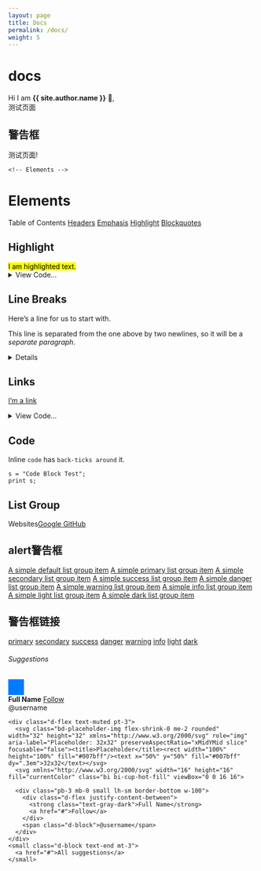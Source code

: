 ```yaml
---
layout: page
title: Docs
permalink: /docs/
weight: 5
---
```


# **docs**

Hi I am **{{ site.author.name }}** :wave:,<br>
测试页面
<div class="row">
<div class="col-lg-10 mx-auto mt-8 markdown-body">
        <!-- 关闭警告框 -->
          <h2>警告框</h2>
   <div class="alert alert-danger" role="alert">
  测试页面!
</div>
    
    <!-- Elements -->
  <h1>Elements</h1>
<div class="list-group my-3">
  <a class="list-group-item active disabled text-white">Table of Contents</a>
  <a class="list-group-item list-group-item-action" href="https://icp.me/docs">Headers</a>
  <a class="list-group-item list-group-item-action" href="#emphasis">Emphasis</a>
  <a class="list-group-item list-group-item-action" href="#highlight">Highlight</a>
  <a class="list-group-item list-group-item-action" href="#blockquotes">Blockquotes</a>
</div>
     <!-- Highlight -->
  <h2 id="highlight"> Highlight</h2>
<mark class="px-2">I am highlighted text.</mark><details>
  <summary class="text-monospace">View Code...</summary><figure class="highlight">
    <pre><code class="language-liquid" data-lang="liquid">[I'm a link](https://www.google.com)</code></pre></figure>
</details>

 <!-- Line Breaks --> 
  <h2 id="line-breaks"> Line Breaks</h2>
<p>Here’s a line for us to start with.</p>

<p>This line is separated from the one above by two newlines, so it will be a <em>separate paragraph</em>.</p>

<details>

    <summary class="text-monospace">View Code...</summary><figure class="highlight"><pre><code class="language-liquid" data-lang="liquid">Here's a line for us to start with.

This line is separated from the one above by two newlines, so it will be a *separate paragraph*.

This line is also a separate paragraph, but...
This line is only separated by a single newline, so it's a separate line in the *same paragraph*.</code></pre></figure></details>


   <!-- Links -->
<h2 id="links"> Links</h2>
<p><a href="https://www.google.com">I’m a link</a></p>
<details>
    <summary class="text-monospace">View Code...</summary><figure class="highlight"><pre><code class="language-liquid" data-lang="liquid">[I'm a link](https://www.google.com)</code></pre></figure>
</details>

  <!-- Code -->
<h2 id="code"> Code</h2>
<p>Inline <code class="language-plaintext highlighter-rouge">code</code> has <code class="language-plaintext highlighter-rouge">back-ticks around</code> it.</p>

<div class="language-plaintext highlighter-rouge"><div class="highlight"><pre class="highlight"><code>s = "Code Block Test";
print s;
</code></pre></div></div>

  <!-- List Group -->
<h2 id="list-group"> List Group</h2>
<div class="list-group my-3">
<a class="list-group-item active disabled text-white">Websites</a><a class="list-group-item list-group-item-action" href="https://www.google.com">Google</a><a class="list-group-item list-group-item-action" href="https://www.github.com">
GitHub</a>
</div>
    
  <!-- alert警告框 -->
  <h2 id="list-group"> alert警告框</h2>
<div class="list-group">
  <a href="#" class="list-group-item list-group-item-action">A simple default list group item</a>
  <a href="#" class="list-group-item list-group-item-action list-group-item-primary">A simple primary list group item</a>
  <a href="#" class="list-group-item list-group-item-action list-group-item-secondary">A simple secondary list group item</a>
  <a href="#" class="list-group-item list-group-item-action list-group-item-success">A simple success list group item</a>
  <a href="#" class="list-group-item list-group-item-action list-group-item-danger">A simple danger list group item</a>
  <a href="#" class="list-group-item list-group-item-action list-group-item-warning">A simple warning list group item</a>
  <a href="#" class="list-group-item list-group-item-action list-group-item-info">A simple info list group item</a>
  <a href="#" class="list-group-item list-group-item-action list-group-item-light">A simple light list group item</a>
  <a href="#" class="list-group-item list-group-item-action list-group-item-dark">A simple dark list group item</a>
</div>

<!-- alert警告框链接 -->
  <h2 id="list-group"> 警告框链接</h2>
<a class="btn btn-outline-primary" href="#" role="button">primary</a>
<a class="btn btn-outline-secondary" href="#" role="button">secondary</a>
<a class="btn btn-outline-success" href="#" role="button">success</a>
<a class="btn btn-outline-danger" href="#" role="button">danger</a>
<a class="btn btn-outline-warning" href="#" role="button">warning</a>
<a class="btn btn-outline-info" href="#" role="button">info</a>
<a class="btn btn-outline-light" href="#" role="button">light</a>
<a class="btn btn-outline-dark" href="#" role="button">dark</a>
<!-- 小图标 -->
  <div class="my-3 p-3 bg-body rounded shadow-sm">
    <h6 class="border-bottom pb-2 mb-0">Suggestions</h6>
    <div class="d-flex text-muted pt-3">
      <svg class="bd-placeholder-img flex-shrink-0 me-2 rounded" width="32" height="32" xmlns="http://www.w3.org/2000/svg" role="img" aria-label="Placeholder: 32x32" preserveAspectRatio="xMidYMid slice" focusable="false"><title>Placeholder</title><rect width="100%" height="100%" fill="#007bff"/><text x="50%" y="50%" fill="#007bff" dy=".3em">32x32</text></svg>
            <i class="bi bi-cup-hot-fill"></i>
      <div class="pb-3 mb-0 small lh-sm border-bottom w-100">
        <div class="d-flex justify-content-between">
          <strong class="text-gray-dark">Full Name</strong>
          <a href="#">Follow</a>
        </div>
        <span class="d-block">@username</span>
      </div>
    </div>

    <div class="d-flex text-muted pt-3">
      <svg class="bd-placeholder-img flex-shrink-0 me-2 rounded" width="32" height="32" xmlns="http://www.w3.org/2000/svg" role="img" aria-label="Placeholder: 32x32" preserveAspectRatio="xMidYMid slice" focusable="false"><title>Placeholder</title><rect width="100%" height="100%" fill="#007bff"/><text x="50%" y="50%" fill="#007bff" dy=".3em">32x32</text></svg>
      <svg xmlns="http://www.w3.org/2000/svg" width="16" height="16" fill="currentColor" class="bi bi-cup-hot-fill" viewBox="0 0 16 16">
  <path fill-rule="evenodd" d="M.5 6a.5.5 0 0 0-.488.608l1.652 7.434A2.5 2.5 0 0 0 4.104 16h5.792a2.5 2.5 0 0 0 2.44-1.958l.131-.59a3 3 0 0 0 1.3-5.854l.221-.99A.5.5 0 0 0 13.5 6H.5ZM13 12.5a2.01 2.01 0 0 1-.316-.025l.867-3.898A2.001 2.001 0 0 1 13 12.5Z"/>
  <path d="m4.4.8-.003.004-.014.019a4.167 4.167 0 0 0-.204.31 2.327 2.327 0 0 0-.141.267c-.026.06-.034.092-.037.103v.004a.593.593 0 0 0 .091.248c.075.133.178.272.308.445l.01.012c.118.158.26.347.37.543.112.2.22.455.22.745 0 .188-.065.368-.119.494a3.31 3.31 0 0 1-.202.388 5.444 5.444 0 0 1-.253.382l-.018.025-.005.008-.002.002A.5.5 0 0 1 3.6 4.2l.003-.004.014-.019a4.149 4.149 0 0 0 .204-.31 2.06 2.06 0 0 0 .141-.267c.026-.06.034-.092.037-.103a.593.593 0 0 0-.09-.252A4.334 4.334 0 0 0 3.6 2.8l-.01-.012a5.099 5.099 0 0 1-.37-.543A1.53 1.53 0 0 1 3 1.5c0-.188.065-.368.119-.494.059-.138.134-.274.202-.388a5.446 5.446 0 0 1 .253-.382l.025-.035A.5.5 0 0 1 4.4.8Zm3 0-.003.004-.014.019a4.167 4.167 0 0 0-.204.31 2.327 2.327 0 0 0-.141.267c-.026.06-.034.092-.037.103v.004a.593.593 0 0 0 .091.248c.075.133.178.272.308.445l.01.012c.118.158.26.347.37.543.112.2.22.455.22.745 0 .188-.065.368-.119.494a3.31 3.31 0 0 1-.202.388 5.444 5.444 0 0 1-.253.382l-.018.025-.005.008-.002.002A.5.5 0 0 1 6.6 4.2l.003-.004.014-.019a4.149 4.149 0 0 0 .204-.31 2.06 2.06 0 0 0 .141-.267c.026-.06.034-.092.037-.103a.593.593 0 0 0-.09-.252A4.334 4.334 0 0 0 6.6 2.8l-.01-.012a5.099 5.099 0 0 1-.37-.543A1.53 1.53 0 0 1 6 1.5c0-.188.065-.368.119-.494.059-.138.134-.274.202-.388a5.446 5.446 0 0 1 .253-.382l.025-.035A.5.5 0 0 1 7.4.8Zm3 0-.003.004-.014.019a4.077 4.077 0 0 0-.204.31 2.337 2.337 0 0 0-.141.267c-.026.06-.034.092-.037.103v.004a.593.593 0 0 0 .091.248c.075.133.178.272.308.445l.01.012c.118.158.26.347.37.543.112.2.22.455.22.745 0 .188-.065.368-.119.494a3.198 3.198 0 0 1-.202.388 5.385 5.385 0 0 1-.252.382l-.019.025-.005.008-.002.002A.5.5 0 0 1 9.6 4.2l.003-.004.014-.019a4.149 4.149 0 0 0 .204-.31 2.06 2.06 0 0 0 .141-.267c.026-.06.034-.092.037-.103a.593.593 0 0 0-.09-.252A4.334 4.334 0 0 0 9.6 2.8l-.01-.012a5.099 5.099 0 0 1-.37-.543A1.53 1.53 0 0 1 9 1.5c0-.188.065-.368.119-.494.059-.138.134-.274.202-.388a5.446 5.446 0 0 1 .253-.382l.025-.035A.5.5 0 0 1 10.4.8Z"/>
</svg>

      <div class="pb-3 mb-0 small lh-sm border-bottom w-100">
        <div class="d-flex justify-content-between">
          <strong class="text-gray-dark">Full Name</strong>
          <a href="#">Follow</a>
        </div>
        <span class="d-block">@username</span>
      </div>
    </div>
    <small class="d-block text-end mt-3">
      <a href="#">All suggestions</a>
    </small>
  </div>
  

</div>
  
  </div>
  
